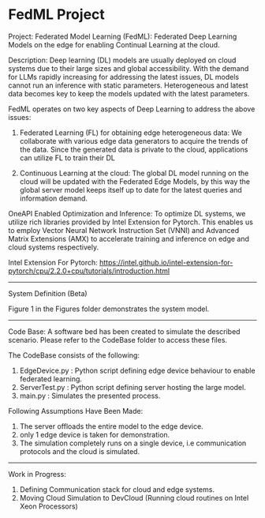 # FedML Project

Project: Federated Model Learning (FedML): Federated Deep Learning Models on the edge for enabling Continual Learning at the cloud.

Description: Deep learning (DL) models are usually deployed on cloud systems due to their large sizes and global accessibility.
With the demand for LLMs rapidly increasing for addressing the latest issues, DL models cannot run an inference with static parameters. Heterogeneous and latest data becomes key to keep the models updated with the latest parameters.
 
FedML operates on two key aspects of Deep Learning to address the above issues:

1) Federated Learning (FL) for obtaining edge heterogeneous data: We collaborate with various edge data generators to acquire the trends of the data. Since the generated data is private to the cloud, applications can utilize FL to train their DL
 
2) Continuous Learning at the cloud: The global DL model running on the cloud will be updated with the Federated Edge Models, by this way the global server model keeps itself up to date for the latest queries and information demand.

OneAPI Enabled Optimization and Inference: To optimize DL systems, we utilize rich libraries provided by Intel Extension for Pytorch. This enables us to employ Vector Neural Network Instruction Set (VNNI) and Advanced Matrix Extensions (AMX) to accelerate training and inference on edge and cloud systems respectively.

Intel Extension For Pytorch: https://intel.github.io/intel-extension-for-pytorch/cpu/2.2.0+cpu/tutorials/introduction.html


---------------------------------------------------------------------------------------------------------------------------------------------------------------
System Definition (Beta)

Figure 1 in the Figures folder demonstrates the system model.

---------------------------------------------------------------------------------------------------------------------------------------------------------------

Code Base:
A software bed has been created to simulate the described scenario. Please refer to the CodeBase folder to access these files.

The CodeBase consists of the following:
1) EdgeDevice.py : Python script defining edge device behaviour to enable federated learning.
2) ServerTest.py : Python script defining server hosting the large model.
3) main.py : Simulates the presented process.

Following Assumptions Have Been Made:
1) The server offloads the entire model to the edge device.
2) only 1 edge device is taken for demonstration.
3) The simulation completely runs on a single device, i.e communication protocols and the cloud is simulated.

-------------------------------------------------------------------------------------------------------------------------------------------------------------

Work in Progress:

1) Defining Communication stack for cloud and edge systems.
2) Moving Cloud Simulation to DevCloud (Running cloud routines on Intel Xeon Processors)
